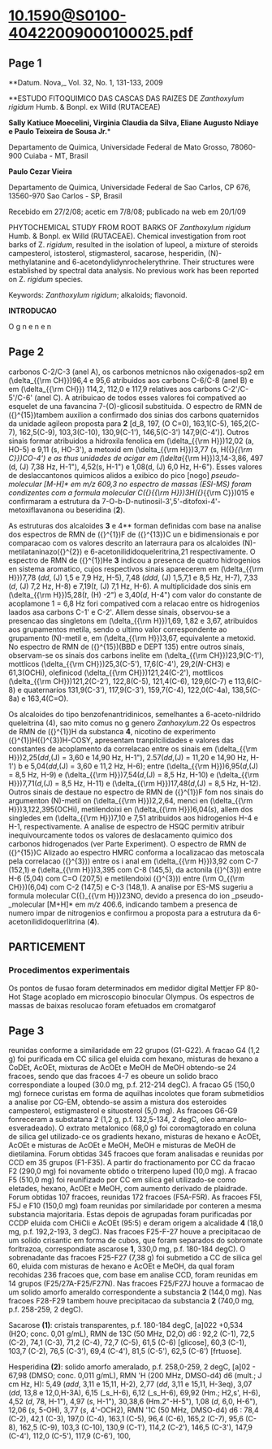 # 10.1590@S0100-40422009000100025.pdf

## Page 1



**Datum. Nova,_ Vol. 32, No. 1, 131-133, 2009

**ESTUDO FITOQUIMICO DAS CASCAS DAS RAIZES DE _Zanthoxylum rigidum_ Humb. & Bonpl. ex Willd (RUTACEAE)

**Sally Katiuce Moecelini, Virginia Claudia da Silva, Eliane Augusto Ndiaye e Paulo Teixeira de Sousa Jr.***

Departamento de Quimica, Universidade Federal de Mato Grosso, 78060-900 Cuiaba - MT, Brasil

**Paulo Cezar Vieira**

Departamento de Quimica, Universidade Federal de Sao Carlos, CP 676, 13560-970 Sao Carlos - SP, Brasil

Recebido em 27/2/08; acetic em 7/8/08; publicado na web em 20/1/09

PHYTOCHEMICAL STUDY FROM ROOT BARKS OF _Zanthoxylum rigidum_ Humb. & Bonpl. ex Willd (RUTACEAE). Chemical investigation from root barks of Z. _rigidum_, resulted in the isolation of lupeol, a mixture of steroids campesterol, istosterol, stigmasterol, sacarose, hesperidin, \(N\)-methylatanine and 6-acetondylidynrochelerythrine. Their structures were established by spectral data analysis. No previous work has been reported on Z. _rigidum_ species.

Keywords: _Zanthoxylum rigidum_; alkaloids; flavonoid.

**INTRODUCAO**

O g n e n e n

## Page 2

carbonos C-2/C-3 (anel A), os carbonos metnicnos não oxigenados-sp2 em \(\delta_{{\rm CH}}\)96,4 e 95,6 atribuidos aos carbons C-6/C-8 (anel B) e em \(\delta_{{\rm CH}}\) 114,2, 112,0 e 117,9 relatives aos carbons C-2'/C-5'/C-6' (anel C). A atribuicao de todos esses valores foi compatived ao esquelet de una favancina 7-\(O\)-glicosil substituida. O espectro de RMN de \({}^{15}\)tambem auxilion a confirmado dos sinias dos carbons quaternidos da unidade agileon proposta para **2** [d_8, 197, (O C=0), 163,1(C-5), 165,2(C-7), 162,5(C-9), 103,3(C-10), 130,9(C-1'), 146,5(C-3') 147,9(C-4')]. Outros sinais formar atribuidos a hidroxila fenolica em \(\delta_{{\rm H}}\)12,02 (a, HO-5) e 9,11 (s, HO-3'), a metoxid em \(\delta_{{\rm H}}\)3,77 (s, H\({}_{{\rm C}}\)CO-4') e as thus unidades de acigar em \(\delta_{{\rm H}}\)3,14-3,86, 497 (d, \(J\) 7,38 Hz, H-1"), 4,52(s, H-1") e 1,08(d, \(J\) 6,0 Hz, H-6"). Esses valores de deslaccantonos quimicos alidos a exibico do pico [nogo] _pseudo-_molecular [M-H]* em _m/z_ 609,3 no espectro de massas (ESI-MS) foram condizentes com a formula molecular C\({}_{{\rm H}}\)3H\({}_{{\rm C}}\)015 e confirmaram a estrutura da 7-O-b-D-nutinosil-3',5'-ditofoxi-4'-metoxiflavanona ou beseridina (**2**).

As estruturas dos alcaloides **3** e 4** forman definidas com base na analise dos espectros de RMN de \({}^{1}\)F de \({}^{13}\)C un e bidimensionais e por comparacao com os valores descrito an laterraura para os alcaloides \(N\)-metilataninazo\({}^{2}\) e 6-acetonilididoqueleritrina,21 respectivamente. O espectro de RMN de \({}^{1}\)He **3** indicou a presenca de quatro hidrogenios en sistema aromatico, cujos respectivos sinais aparecerem em \(\delta_{{\rm H}}\)7,78 (_dd_, \(J\) 1,5 e 7,9 Hz, H-5), 7,48 (_ddd_, \(J\) 1,5,7,1 e 8,5 Hz, H-7), 7,33 (_d_, \(J\) 7,2 Hz, H-8) e 7,19(_t_, \(J\) 7,1 Hz, H-6). A multiplicidade dos sinis em \(\delta_{{\rm H}}\)5,28(_t_, \(H\) -2") e 3,40(_d_, H-4") com valor do constante de acoplamone 1 = 6,8 Hz fori compatived com a relacao entre os hidrogenios laados asa carbons C-1' e C-2'. Allem desse sinais, observou-se a presencao das singletons em \(\delta_{{\rm H}}\)1,69, 1,82 e 3,67, atribuidos aos grupamentos metila, sendo o ultimo valor correspondente ao grupamento \(N\)-metil e, em \(\delta_{{\rm H}}\)3,67, equivalente a metoxid. No espectro de RMN de \({}^{15}\)(BBD e DEPT 135) entre outros sinais, observam-se os sinais dos carbons inelite em \(\delta_{{\rm CH}}\)23,9(C-1'), mottlicos \(\delta_{{\rm CH}}\)25,3(C-5'), 17,6(C-4'), 29,2(_N_-CH3) e 61,3(OCHi), olefinicod \(\delta_{{\rm CH}}\)121,24(C-2'), mottlicos \(\delta_{{\rm CH}}\)121,2(C-2'), 122,8(C-5), 121,4(C-6), 129,6(C-7) e 113,6(C-8) e quaternaríos 131,9(C-3'), 117,9(C-3'), 159,7(C-4), 122,0(C-4a), 138,5(C-8a) e 163,4(C=O).

Os alcaloides do tipo benzofenantridinicos, semelhantes a 6-aceto-nildrido queleitrina (4), sao mito comus no g genero _Zanhoxylum_.22 Os espectros de RMN de \({}^{1}\)H da substanca **4**, nicotino de experimento \({}^{1}\)H\({}^{3}\)H-COSY, apresentam tranpilcilidades e valores das constantes de acoplamento da correlacao entre os sinais em \(\delta_{{\rm H}}\)2,25(_dd_,\(J\) = 3,60 e 14,90 Hz, H-1"), 2.57(_dd_,\(J\) = 11,20 e 14,90 Hz, H-1') b e 5,04(_dd_,\(J\) = 3,60 e 11,2 Hz, H-6); entre \(\delta_{{\rm H}}\)6,95(_d_,\(J\) = 8,5 Hz, H-9) e \(\delta_{{\rm H}}\)7,54(_d_,\(J\) = 8,5 Hz, H-10) e \(\delta_{{\rm H}}\)7,71(_d_,\(J\) = 8,5 Hz, H-11) e \(\delta_{{\rm H}}\)17,48(_d_,\(J\) = 8,5 Hz, H-12). Outros sinais de destaue no espectro de RMN de \({}^{1}\)F fom nos sinais do argumenton \(N\)-metil on \(\delta_{{\rm H}}\)2,2,64, menci en \(\delta_{{\rm H}}\)3,122,395(OCHi), metilendoixi en \(\delta_{{\rm H}}\)6,04(_s_), allem dos singledes em \(\delta_{{\rm H}}\)7,10 e 7,51 atribuidos aos hidrogenios H-4 e H-1, respectivamente. A analise de espectro de HSQC permitiv atribuir inequivourcamente todos os valores de deslacamento quimico dos carbonos hidrogenados (ver Parte Experiment). O espectro de RMN de \({}^{15}\)C Alizado ao espectro HMRC conforma a localizacao das metoscala pela correlacao \({}^{3}\)) entre os i anal em \(\delta_{{\rm H}}\)3,92 com C-7 (152,1) e \(\delta_{{\rm H}}\)3,395 com C-8 (145,5), da actonila \({}^{3}\)) entre H-6 (5,04) com C=O (207,5) e metilendoixi \({}^{3}\)) entre \(\rm O_{{\rm CH}}\)(6,04) com C-2 (147,5) e C-3 (148,1). A analise por ES-MS sugeriu a formula molecular C\({}_{{\rm H}}\)23NO, devido a presenca do ion _pseudo-_molecular [M+H]* em _m/z_ 406.6, indicando tambem a presenca de numero impar de nitrogenios e confirmou a proposta para a estrutura da 6-acetonilididoquerlitrina (**4**).

## PARTICEMENT

### Procedimentos experimentais

Os pontos de fusao foram determinados em medidor digital Mettjer FP 80-Hot Stage acoplado em microscopio binocular Olympus. Os espectros de massas de baixas resolucao foram efetuados em cromatgarof

## Page 3

reunidas conforme a similaridade em 22 grupos (G1-G22). A fracao G4 (1,2 g) foi purificada em CC silica gel eluida com hexano, misturas de hexano a CoDEt, AcOEt, mixturas de AcOEt e MeOH de MeOH obtendo-se 24 fracoes, sendo que das fracoes 4-7 es obeure un solido braco correspondiate a louped (30.0 mg, p.f. 212-214 degC). A fracao G5 (150,0 mg) fornece curistas em forma de aquilhas incolotes que foram submetidios a analise por CG-EM, obtendo-se assim a mistura dos esteroides campesterol, estigmasterol e situosterol (5,0 mg). As fracoes G6-G9 fonreceram a substatana 2 (1,2 g, p.f. 132,5-134, 2 degC, oleo amarelo-esveradeado). O extrato metalonico (68,0 g) foi coromagtorado en coluna de silica gel utilizado-ce os gradients hexano, misturas de hexano e AcOEt, AcOEt e misturas de AcOEt e MeOH, MeOH e misturas de MeOH de dietilamina. Forum obtidas 345 fracoes que foram analisadas e reunidas por CCD em 35 grupos (F1-F35). A partir do fractionamento por CC da fracao F2 (290,0 mg) foi novamente obtido o triterpeno luped (10,0 mg). A fracao F5 (510,0 mg) foi reunifizado por CC em silica gel utilizado-se como eletades, hexano, AcOEt e MeOH, com aumento derivado de plaidrade. Forum obtidas 107 fracoes, reunidas 172 fracoes (F5A-F5R). As fracoes F5I, F5J e F10 (150,0 mg) foam reunidas por similaridade por conteren a mesma substancia majoritaria. Estas depois de agrupadas foram purificadas por CCDP eluida com CHiCli e AcOEt (95:5) e deram origem a alcalidade **4** (18,0 mg, p.f. 192,2-193, 3 degC). Nas fracoes F25-F-27 houve a precipitacao de um solido crisantic em forma de cubos, que foram separados do sobromate forltrazoa, correspondiate ascarose **1**, 330,0 mg, p.f. 180-184 degC). O sobrenadante das fracoes F25-F27 (7,38 g) foi submetido a CC de silica gel 60, eluida com misturas de hexano e AcOEt e MeOH, da qual foram recohidas 236 fracoes que, com base em analise CCD, foram reunidas em 14 grupos (F25/27A-F25/F27N). Nas fracoes F25/F27J houve a formacao de um solido amorfo ameraldo correspondente a substancia **2** (144,0 mg). Nas fracoes F28-F29 tambem houve precipitacao da substancia **2** (740,0 mg, p.f. 258-259, 2 degC).

Sacarose **(1)**: cristais transparentes, p.f. 180-184 degC, [a]022 +0,534 (H2O; conc. 0,01 g/mL), RMN de 13C (50 MHz, D2,O) d6 : 92,2 (C-1), 72,5 (C-2), 74,1 (C-3), 71,2 (C-4), 72,7 (C-5), 61,5 (C-6) [glicose], 60,3 (C-1), 103,7 (C-2), 76,5 (C-3'), 69,4 (C-4'), 81,5 (C-5'), 62,5 (C-6') [frtuose].

Hesperidina **(2)**: solido amorfo ameralado, p.f. 258,0-259, 2 degC, [a]02 - 67,98 (DMSO; conc. 0,011 g/mL), RMN 'H (200 MHz, DMSO-d4) d6 (mult.; J cm Hz, H): 5,49 (_add_, 3,11 e 15,11, H-2), 2,77 (_dd_, 3,11 e 15,11, H-3eq), 3,07 (_dd_, 13,8 e 12,0,H-3A), 6,15 (_s_H-6), 6,12 (_s_H-6), 69,92 (Hm.; H2,s', H-6), 4,52 (_d_, 78, H-1"), 4,97 (_s_, H-1"), 30,38,6 (Hm.2"-H-5"), 1,08 (_d_, 6,0, H-6"), 12,06 (_s_, 5-OH), 3,77 (_s_, 4'-OCH2), RMN '1C (50 MHz, DMSO-d4) d6 : 78,4 (C-2), 42,1 (C-3), 197,0 (C-4), 163,1 (C-5), 96,4 (C-6), 165,2 (C-7), 95,6 (C-8), 162,5 (C-9), 103,3 (C-10), 130,9 (C-1'), 114,2 (C-2'), 146,5 (C-3'), 147,9 (C-4'), 112,0 (C-5'), 117,9 (C-6'), 100,

